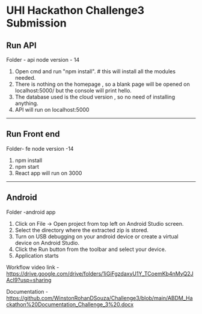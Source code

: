 # UHI Hackathon Challenge3 Submission

## Run API
Folder - api
node version - 14
1. Open cmd and run "npm install". # this will install all the modules needed.
2. There is nothing on the homepage , so a blank page will be opened on localhost:5000/ but the console will print hello.
3. The database used is the cloud version , so no need of installing anything.
4. API will run on localhost:5000
________

## Run Front end
Folder- fe
node version -14 

1. npm install
2. npm start
3. React app will run on 3000

_______

## Android
Folder -android app

1) Click on File -> Open project from top left on Android Studio screen.
2) Select the directory where the extracted zip is stored.
3) Turn on USB debugging on your android device or create a virtual device on Android Studio.
4) Click the Run button from the toolbar and select your device.
5) Application starts


Workflow video link - https://drive.google.com/drive/folders/1iGiFgzdaxyU1Y_TCoemKb4nMyQ2JAcI9?usp=sharing

Documentation - https://github.com/WinstonRohanDSouza/Challenge3/blob/main/ABDM_Hackathon%20Documentation_Challenge_3%20.docx
